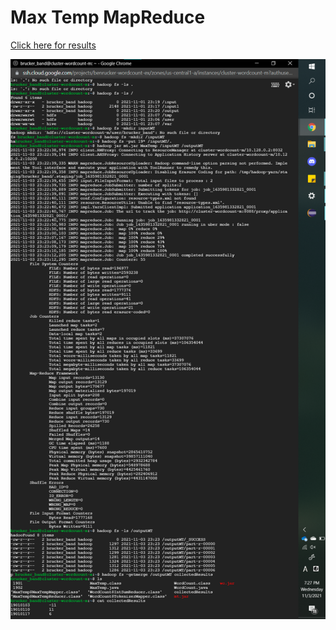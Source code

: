 # Max Temp MapReduce

[Click here for results](collectedResults)

![screenshot](running-reduce.png)
